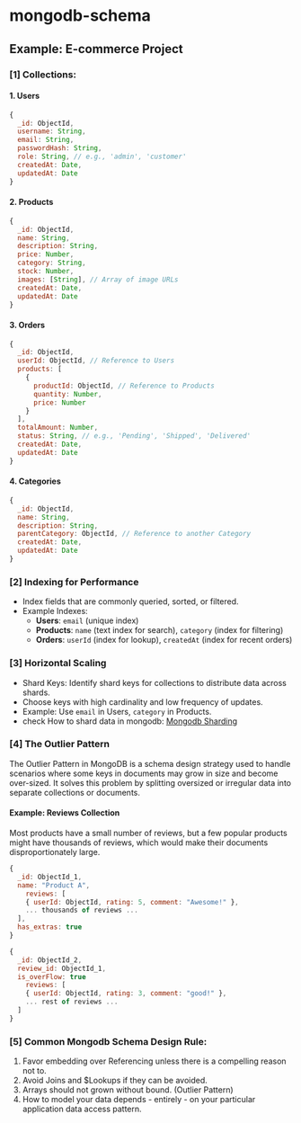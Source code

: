 # mongodb-schema


## Example: E-commerce Project

### [1] Collections:
#### 1. Users

```js
{
  _id: ObjectId,
  username: String,
  email: String,
  passwordHash: String,
  role: String, // e.g., 'admin', 'customer'
  createdAt: Date,
  updatedAt: Date
}
```
#### 2. Products
```js
{
  _id: ObjectId,
  name: String,
  description: String,
  price: Number,
  category: String,
  stock: Number,
  images: [String], // Array of image URLs
  createdAt: Date,
  updatedAt: Date
}
```
#### 3. Orders
```js
{
  _id: ObjectId,
  userId: ObjectId, // Reference to Users
  products: [
    {
      productId: ObjectId, // Reference to Products
      quantity: Number,
      price: Number
    }
  ],
  totalAmount: Number,
  status: String, // e.g., 'Pending', 'Shipped', 'Delivered'
  createdAt: Date,
  updatedAt: Date
}
```
#### 4. Categories
```js
{
  _id: ObjectId,
  name: String,
  description: String,
  parentCategory: ObjectId, // Reference to another Category
  createdAt: Date,
  updatedAt: Date
}
```
### [2] Indexing for Performance
- Index fields that are commonly queried, sorted, or filtered.
- Example Indexes:
  - **Users**: `email` (unique index)
  - **Products**: `name` (text index for search), `category` (index for filtering)
  - **Orders**: `userId` (index for lookup), `createdAt` (index for recent orders)


### [3] Horizontal Scaling
- Shard Keys: Identify shard keys for collections to distribute data across shards.
- Choose keys with high cardinality and low frequency of updates.
- Example: Use `email` in Users, `category` in Products.
- check How to shard data in mongodb: [Mongodb Sharding](https://github.com/Mohamed-Code-309/mongodb-sharding)

### [4] The Outlier Pattern
The Outlier Pattern in MongoDB is a schema design strategy used to handle scenarios where some keys in documents may grow in size and become over-sized. It solves this problem by splitting oversized or irregular data into separate collections or documents.

#### Example: Reviews Collection

Most products have a small number of reviews, but a few popular products might have thousands of reviews, which would make their documents disproportionately large.
```js
{
  _id: ObjectId_1,
  name: "Product A",
    reviews: [ 
    { userId: ObjectId, rating: 5, comment: "Awesome!" },
    ... thousands of reviews ...
  ],
  has_extras: true
}
```
```js
{
  _id: ObjectId_2,
  review_id: ObjectId_1,
  is_overFlow: true
    reviews: [ 
    { userId: ObjectId, rating: 3, comment: "good!" },
    ... rest of reviews ...
  ]
}
```
### [5] Common Mongodb Schema Design Rule:
1. Favor embedding over Referencing unless there is a compelling reason not to.
2. Avoid Joins and $Lookups if they can be avoided.
3. Arrays should not grown without bound. (Outlier Pattern)
4. How to model your data depends - entirely - on your particular application data access pattern.

